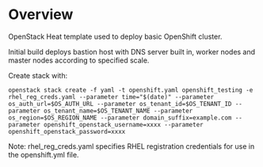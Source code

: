 # Overview

OpenStack Heat template used to deploy basic OpenShift cluster.

Initial build deploys bastion host with DNS server built in, worker nodes and master nodes according to specified scale.

Create stack with:
```
openstack stack create -f yaml -t openshift.yaml openshift_testing -e rhel_reg_creds.yaml --parameter time="$(date)" --parameter os_auth_url=$OS_AUTH_URL --parameter os_tenant_id=$OS_TENANT_ID --parameter os_tenant_name=$OS_TENANT_NAME --parameter os_region=$OS_REGION_NAME --parameter domain_suffix=example.com --parameter openshift_openstack_username=xxxx --parameter openshift_openstack_password=xxxx
```
Note: rhel_reg_creds.yaml specifies RHEL registration credentials for use in the openshift.yml file.
